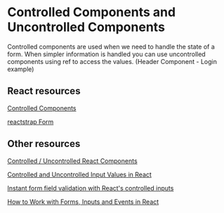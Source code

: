 # **Controlled Components and Uncontrolled Components**

Controlled components are used when we need to handle the state of a form.
When simpler information is handled you can use uncontrolled components using ref to access the values.
(Header Component - Login example)

## React resources

[Controlled Components](https://reactjs.org/docs/forms.html)

[reactstrap Form](https://reactstrap.github.io/components/form/)

## Other resources

[Controlled / Uncontrolled React Components](https://www.viget.com/articles/controlling-components-react/)

[Controlled and Uncontrolled Input Values in React](https://medium.com/@peter.yun.kim/controlled-and-uncontrolled-input-values-in-react-907119cc98d4)

[Instant form field validation with React's controlled inputs](https://goshakkk.name/instant-form-fields-validation-react/)

[How to Work with Forms, Inputs and Events in React](https://medium.com/capital-one-developers/how-to-work-with-forms-inputs-and-events-in-react-c337171b923b)